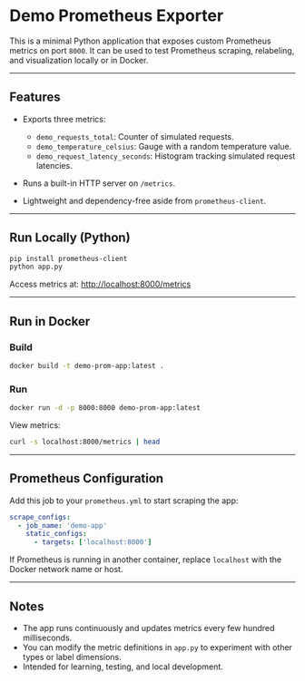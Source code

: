 # Demo Prometheus Exporter

This is a minimal Python application that exposes custom Prometheus metrics on port `8000`.
It can be used to test Prometheus scraping, relabeling, and visualization locally or in Docker.

---

## Features

* Exports three metrics:

  * `demo_requests_total`: Counter of simulated requests.
  * `demo_temperature_celsius`: Gauge with a random temperature value.
  * `demo_request_latency_seconds`: Histogram tracking simulated request latencies.
* Runs a built-in HTTP server on `/metrics`.
* Lightweight and dependency-free aside from `prometheus-client`.

---

## Run Locally (Python)

```bash
pip install prometheus-client
python app.py
```

Access metrics at: [http://localhost:8000/metrics](http://localhost:8000/metrics)

---

## Run in Docker

### Build

```bash
docker build -t demo-prom-app:latest .
```

### Run

```bash
docker run -d -p 8000:8000 demo-prom-app:latest
```

View metrics:

```bash
curl -s localhost:8000/metrics | head
```

---

## Prometheus Configuration

Add this job to your `prometheus.yml` to start scraping the app:

```yaml
scrape_configs:
  - job_name: 'demo-app'
    static_configs:
      - targets: ['localhost:8000']
```

If Prometheus is running in another container, replace `localhost` with the Docker network name or host.

---

## Notes

* The app runs continuously and updates metrics every few hundred milliseconds.
* You can modify the metric definitions in `app.py` to experiment with other types or label dimensions.
* Intended for learning, testing, and local development.

